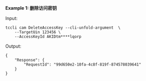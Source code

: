 **Example 1: 删除访问密钥**



Input: 

```
tccli cam DeleteAccessKey --cli-unfold-argument  \
    --TargetUin 123456 \
    --AccessKeyId AKIDtm****lqorp
```

Output: 
```
{
    "Response": {
        "RequestId": "99d650e2-10fa-4c8f-819f-874578039641"
    }
}
```

